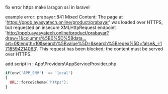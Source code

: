 fix error https make laragon ssl in laravel

example error:
prabayar:841 
 Mixed Content: The page at 'https://ppob.ayasyatech.online/product/prabayar' was loaded over HTTPS, but requested an insecure XMLHttpRequest endpoint 'http://ppob.ayasyatech.online/product/prabayar?draw=1&columns%5B0%5D%5Bdata…art=0&length=10&search%5Bvalue%5D=&search%5Bregex%5D=false&_=1718594214063'. This request has been blocked; the content must be served over HTTPS.

add script in :
App\Providers\AppServiceProvider.php

```php
if(env('APP_ENV') !== 'local')
{
  URL::forceScheme('https');
}
```
